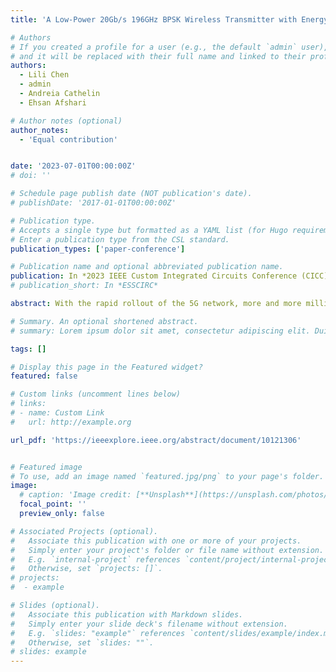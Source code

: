 ```yaml
---
title: 'A Low-Power 20Gb/s 196GHz BPSK Wireless Transmitter with Energy Efficiency FoM of 0.15 pJ/bit/cm'

# Authors
# If you created a profile for a user (e.g., the default `admin` user), write the username (folder name) here
# and it will be replaced with their full name and linked to their profile.
authors:
  - Lili Chen
  - admin
  - Andreia Cathelin
  - Ehsan Afshari

# Author notes (optional)
author_notes:
  - 'Equal contribution'


date: '2023-07-01T00:00:00Z'
# doi: ''

# Schedule page publish date (NOT publication's date).
# publishDate: '2017-01-01T00:00:00Z'

# Publication type.
# Accepts a single type but formatted as a YAML list (for Hugo requirements).
# Enter a publication type from the CSL standard.
publication_types: ['paper-conference']

# Publication name and optional abbreviated publication name.
publication: In *2023 IEEE Custom Integrated Circuits Conference (CICC)*
# publication_short: In *ESSCIRC*

abstract: With the rapid rollout of the 5G network, more and more millimeter-wave base stations are deployed, enabling 10x faster data-rate and ubiquitous connectivity. Though millimeter-wave bands like n261 are first-time authorized for cellular communications, operating at around always sees a constant load from the modulator during symbol switching and the power delivered to antennas 1 and 2 is always out-of-phase. Heatmaps of the signal current density in the modulator are shown for both symbols. ∼2−dB modulator losses are from the non-ideal switches and transmission line. 10x higher frequencies compared with 4G LTE, throughput is still fundamentally limited by the channel bandwidth. To further improve the throughput beyond 10Gb/s, moving the carrier frequency to the sub-THz range is inevitable. Over the past ten years, fully integrated sub-THz transceivers for wireless communication are gaining more and more interest. By incorporating both baseband modulators and antennas on-chip, they offer attractive, low-cost, and less-bulky solutions to next-generation communication systems, data centers and IoT. As power generation rather than bandwidth is the bottleneck for sub-THz communication, relatively simple modulation schemes like OOK, 4-ASK, 2-FSK, and QPSK are usually adopted to avoid high power consumption and reduce losses from modulation [1]–[5]. In this paper, we present a 196GHz fully integrated transmitter utilizing a proposed low-loss BPSK modulator. Benefitting from efficient fundamental oscillators, the fabricated prototype consumes only 25mW with a 1.25V supply and realizes energy efficiency per bit of 1.25pJ/bit and energy efficiency per bit per cm of 0.15pJ/bit/cm. Both metrics are the best-in-class and are at least 7x more efficient than all other sub-THz fully integrated wireless transmitters.

# Summary. An optional shortened abstract.
# summary: Lorem ipsum dolor sit amet, consectetur adipiscing elit. Duis posuere tellus ac convallis placerat. Proin tincidunt magna sed ex sollicitudin condimentum.

tags: []

# Display this page in the Featured widget?
featured: false

# Custom links (uncomment lines below)
# links:
# - name: Custom Link
#   url: http://example.org

url_pdf: 'https://ieeexplore.ieee.org/abstract/document/10121306'


# Featured image
# To use, add an image named `featured.jpg/png` to your page's folder.
image:
  # caption: 'Image credit: [**Unsplash**](https://unsplash.com/photos/pLCdAaMFLTE)'
  focal_point: ''
  preview_only: false

# Associated Projects (optional).
#   Associate this publication with one or more of your projects.
#   Simply enter your project's folder or file name without extension.
#   E.g. `internal-project` references `content/project/internal-project/index.md`.
#   Otherwise, set `projects: []`.
# projects:
#  - example

# Slides (optional).
#   Associate this publication with Markdown slides.
#   Simply enter your slide deck's filename without extension.
#   E.g. `slides: "example"` references `content/slides/example/index.md`.
#   Otherwise, set `slides: ""`.
# slides: example
---
```

